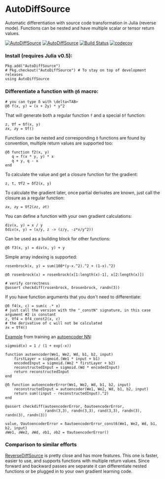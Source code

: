 # AutoDiffSource

Automatic differentiation with source code transformation in Julia (reverse mode). Functions can be nested and have multiple scalar or tensor return values.

[![AutoDiffSource](http://pkg.julialang.org/badges/AutoDiffSource_0.5.svg)](http://pkg.julialang.org/?pkg=AutoDiffSource)
[![AutoDiffSource](http://pkg.julialang.org/badges/AutoDiffSource_0.6.svg)](http://pkg.julialang.org/?pkg=AutoDiffSource)
[![Build Status](https://travis-ci.org/gaika/AutoDiffSource.jl.svg?branch=master)](https://travis-ci.org/gaika/AutoDiffSource.jl)
[![codecov](https://codecov.io/gh/gaika/AutoDiffSource.jl/branch/master/graph/badge.svg)](https://codecov.io/gh/gaika/AutoDiffSource.jl)

### Install (requires Julia v0.5):
```
Pkg.add("AutoDiffSource") 
# Pkg.checkout("AutoDiffSource") # To stay on top of development releases
using AutoDiffSource
```

### Differentiate a function with ```@δ``` macro:
```
# you can type δ with \delta<TAB> 
@δ f(x, y) = (x + 2y) * y^2
```

That will generate both a regular function ```f``` and a special ```δf``` function:
```
z, ∇f = δf(x, y)
∂x, ∂y = ∇f()
```

Functions can be nested and corresponding ```δ``` functions are found by convention, multiple return values are supported too:
```
@δ function f2(x, y)
   q = f(x * y, y) * x
   q + y, q - x
end
```

To calculate the value and get a closure function for the gradient:
```
z, t, ∇f2 = δf2(x, y)
```

To calculate the gradient later, once partial derivates are known, just call the closure as a regular function:
```
∂x, ∂y = ∇f2(∂z, ∂t)
```

You can define a function with your own gradient calculations:
```
div(x, y) = x / y
δdiv(x, y) = (x/y, z -> (z/y, -z*x/y^2))
```

Can be used as a building block for other functions:
```
@δ f3(x, y) = div(x, y) + y
```

Simple array indexing is supported:
```
rosenbrock(x, y) = sum(100*(y-x.^2).^2 + (1-x).^2)

@δ rosenbrock(x) = rosenbrock(x[1:length(x)-1], x[2:length(x)])

# verify correctness
@assert checkdiff(rosenbrock, δrosenbrock, randn(3))
```

If you have function arguments that you don't need to differentiate:
```
@δ f4(x, c) = sum(c .* x)
# just call the version with the "_constN" signature, in this case argument #2 is constant
z, ∇f4 = δf4_const2(x, c)
# the derivative of c will not be calculated
∂x = ∇f4()
```

[Example](https://github.com/gaika/AutoDiffSource.jl/blob/master/examples/mnist_autoencoder.jl) from training an [autoencoder NN](http://int8.io/automatic-differentiation-machine-learning-julia/):
```
sigmoid(x) = 1 / (1 + exp(-x))

function autoencoder(We1, We2, Wd, b1, b2, input)
    firstLayer = sigmoid.(We1 * input + b1)
    encodedInput = sigmoid.(We2 * firstLayer + b2)
    reconstructedInput = sigmoid.(Wd * encodedInput)
    return reconstructedInput
end

@δ function autoencoderError(We1, We2, Wd, b1, b2, input)
    reconstructedInput = autoencoder(We1, We2, Wd, b1, b2, input)
    return sum((input - reconstructedInput).^2)
end

@assert checkdiff(autoencoderError, δautoencoderError, 
                  randn(3,3), randn(3,3), rand(3,3), randn(3), randn(3), randn(3))

value, ∇autoencoderError = δautoencoderError_const6(We1, We2, Wd, b1, b2, input)
∂We1, ∂We2, ∂Wd, ∂b1, ∂b2 = ∇autoencoderError()
```

### Comparison to similar efforts

[ReverseDiffSource](https://github.com/JuliaDiff/ReverseDiffSource.jl) is pretty close and has more features. This one is faster, easier to use, and supports functions with multiple return values. Since forward and backward passes are separate it can differentiate nested functions or be plugged in to your own gradient learning code.

